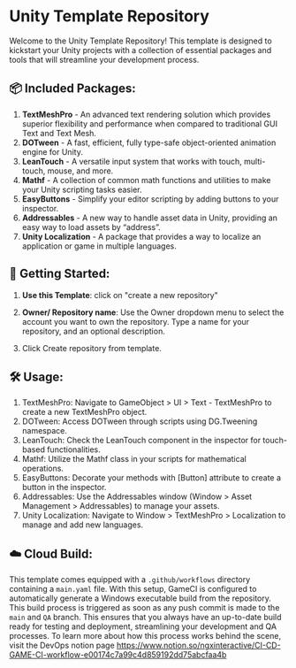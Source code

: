 
# Unity Template Repository

Welcome to the Unity Template Repository! This template is designed to kickstart your Unity projects with a collection of essential packages and tools that will streamline your development process.

## 📦 Included Packages:

1. **TextMeshPro** - An advanced text rendering solution which provides superior flexibility and performance when compared to traditional GUI Text and Text Mesh.
2. **DOTween** - A fast, efficient, fully type-safe object-oriented animation engine for Unity.
3. **LeanTouch** - A versatile input system that works with touch, multi-touch, mouse, and more.
4. **Mathf** - A collection of common math functions and utilities to make your Unity scripting tasks easier.
5. **EasyButtons** - Simplify your editor scripting by adding buttons to your inspector.
6. **Addressables** - A new way to handle asset data in Unity, providing an easy way to load assets by “address”.
7. **Unity Localization** - A package that provides a way to localize an application or game in multiple languages.

## 🚀 Getting Started:

1. **Use this Template**:
click on "create a new repository"



2. **Owner/ Repository name**:
Use the Owner dropdown menu to select the account you want to own the repository. 
Type a name for your repository, and an optional description.



3. Click Create repository from template.


## 🛠 Usage:

1. TextMeshPro: Navigate to GameObject > UI > Text - TextMeshPro to create a new TextMeshPro object.
2. DOTween: Access DOTween through scripts using DG.Tweening namespace.
3. LeanTouch: Check the LeanTouch component in the inspector for touch-based functionalities.
4. Mathf: Utilize the Mathf class in your scripts for mathematical operations.
5. EasyButtons: Decorate your methods with [Button] attribute to create a button in the inspector.
6. Addressables: Use the Addressables window (Window > Asset Management > Addressables) to manage your assets.
7. Unity Localization: Navigate to Window > TextMeshPro > Localization to manage and add new languages.

## ☁️ Cloud Build:

This template comes equipped with a `.github/workflows` directory containing a `main.yaml` file. With this setup, GameCI is configured to automatically generate a Windows executable build from the repository. This build process is triggered as soon as any push commit is made to the `main` and `QA` branch. This ensures that you always have an up-to-date build ready for testing and deployment, streamlining your development and QA processes. To learn more about how this process works behind the scene, visit the DevOps notion page https://www.notion.so/ngxinteractive/CI-CD-GAME-CI-workflow-e00174c7a99c4d859192dd75abcfaa4b
